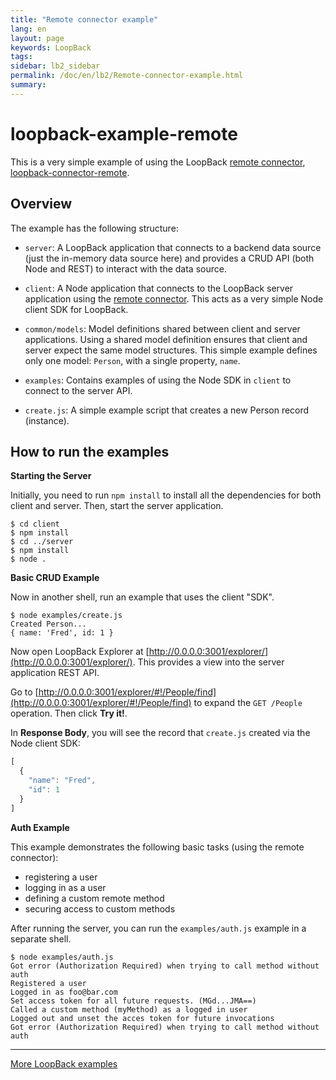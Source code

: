 ```yaml
---
title: "Remote connector example"
lang: en
layout: page
keywords: LoopBack
tags:
sidebar: lb2_sidebar
permalink: /doc/en/lb2/Remote-connector-example.html
summary:
---
```


# loopback-example-remote

This is a very simple example of using the LoopBack [remote connector](http://docs.strongloop.com/display/LB/Remote+connector),
[loopback-connector-remote](https://github.com/strongloop/loopback-connector-remote).

## Overview

The example has the following structure:

* `server`: A LoopBack application that connects to a backend data source
  (just the in-memory data source here) and provides a CRUD API (both Node and REST) to interact with the data source.

* `client`: A Node application that connects to the LoopBack server application using the [remote connector](https://github.com/strongloop/loopback-connector-remote).
  This acts as a very simple Node client SDK for LoopBack.

* `common/models`: Model definitions shared between client and server applications.
  Using a shared model definition ensures that client and server expect the same model structures.
  This simple example defines only one model: `Person`, with a single property, `name`.

* `examples`: Contains examples of using the Node SDK in `client` to connect to the server API.

* `create.js`: A simple example script that creates a new Person record (instance).

## How to run the examples

**Starting the Server**

Initially, you need to run `npm install` to install all the dependencies for both client and server.
Then, start the server application.

```shell
$ cd client
$ npm install
$ cd ../server
$ npm install
$ node .
```

**Basic CRUD Example**

Now in another shell, run an example that uses the client "SDK".

```shell
$ node examples/create.js
Created Person...
{ name: 'Fred', id: 1 }
```

Now open LoopBack Explorer at [http://0.0.0.0:3001/explorer/](http://0.0.0.0:3001/explorer/). This provides a view into the server application REST API.

Go to [http://0.0.0.0:3001/explorer/#!/People/find](http://0.0.0.0:3001/explorer/#!/People/find) to expand the `GET /People` operation.
Then click **Try it!**.

In **Response Body**, you will see the record that `create.js` created via the Node client SDK:

```javascript
[
  {
    "name": "Fred",
    "id": 1
  }
]
```

**Auth Example**

This example demonstrates the following basic tasks (using the remote connector):

* registering a user
* logging in as a user
* defining a custom remote method
* securing access to custom methods

After running the server, you can run the `examples/auth.js` example in a
separate shell.

```shell
$ node examples/auth.js
Got error (Authorization Required) when trying to call method without auth
Registered a user
Logged in as foo@bar.com
Set access token for all future requests. (MGd...JMA==)
Called a custom method (myMethod) as a logged in user
Logged out and unset the acces token for future invocations
Got error (Authorization Required) when trying to call method without auth
```

* * *

[More LoopBack examples](https://github.com/strongloop/loopback-example)